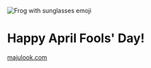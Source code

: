 
![Frog with sunglasses emoji](https://cdn3.emoji.gg/emojis/5788-frog-planga.png)

# Happy April Fools' Day!


[majulook.com](http://majulook.com)
